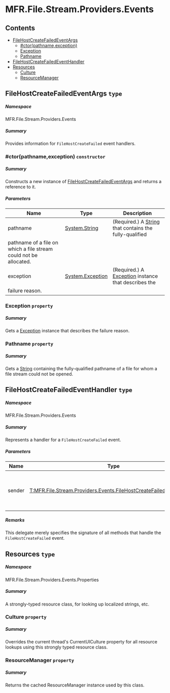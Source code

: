 <a name='assembly'></a>
# MFR.File.Stream.Providers.Events

## Contents

- [FileHostCreateFailedEventArgs](#T-MFR-File-Stream-Providers-Events-FileHostCreateFailedEventArgs 'MFR.File.Stream.Providers.Events.FileHostCreateFailedEventArgs')
  - [#ctor(pathname,exception)](#M-MFR-File-Stream-Providers-Events-FileHostCreateFailedEventArgs-#ctor-System-String,System-Exception- 'MFR.File.Stream.Providers.Events.FileHostCreateFailedEventArgs.#ctor(System.String,System.Exception)')
  - [Exception](#P-MFR-File-Stream-Providers-Events-FileHostCreateFailedEventArgs-Exception 'MFR.File.Stream.Providers.Events.FileHostCreateFailedEventArgs.Exception')
  - [Pathname](#P-MFR-File-Stream-Providers-Events-FileHostCreateFailedEventArgs-Pathname 'MFR.File.Stream.Providers.Events.FileHostCreateFailedEventArgs.Pathname')
- [FileHostCreateFailedEventHandler](#T-MFR-File-Stream-Providers-Events-FileHostCreateFailedEventHandler 'MFR.File.Stream.Providers.Events.FileHostCreateFailedEventHandler')
- [Resources](#T-MFR-File-Stream-Providers-Events-Properties-Resources 'MFR.File.Stream.Providers.Events.Properties.Resources')
  - [Culture](#P-MFR-File-Stream-Providers-Events-Properties-Resources-Culture 'MFR.File.Stream.Providers.Events.Properties.Resources.Culture')
  - [ResourceManager](#P-MFR-File-Stream-Providers-Events-Properties-Resources-ResourceManager 'MFR.File.Stream.Providers.Events.Properties.Resources.ResourceManager')

<a name='T-MFR-File-Stream-Providers-Events-FileHostCreateFailedEventArgs'></a>
## FileHostCreateFailedEventArgs `type`

##### Namespace

MFR.File.Stream.Providers.Events

##### Summary

Provides information for `FileHostCreateFailed` event handlers.

<a name='M-MFR-File-Stream-Providers-Events-FileHostCreateFailedEventArgs-#ctor-System-String,System-Exception-'></a>
### #ctor(pathname,exception) `constructor`

##### Summary

Constructs a new instance of
[FileHostCreateFailedEventArgs](#T-MFR-File-Stream-Providers-Events-FileHostCreateFailedEventArgs 'MFR.File.Stream.Providers.Events.FileHostCreateFailedEventArgs')
and returns a reference to it.

##### Parameters

| Name | Type | Description |
| ---- | ---- | ----------- |
| pathname | [System.String](http://msdn.microsoft.com/query/dev14.query?appId=Dev14IDEF1&l=EN-US&k=k:System.String 'System.String') | (Required.) A [String](http://msdn.microsoft.com/query/dev14.query?appId=Dev14IDEF1&l=EN-US&k=k:System.String 'System.String') that contains the fully-qualified
pathname of a file on which a file stream could not be allocated. |
| exception | [System.Exception](http://msdn.microsoft.com/query/dev14.query?appId=Dev14IDEF1&l=EN-US&k=k:System.Exception 'System.Exception') | (Required.) A [Exception](http://msdn.microsoft.com/query/dev14.query?appId=Dev14IDEF1&l=EN-US&k=k:System.Exception 'System.Exception') instance that describes the
failure reason. |

<a name='P-MFR-File-Stream-Providers-Events-FileHostCreateFailedEventArgs-Exception'></a>
### Exception `property`

##### Summary

Gets a [Exception](http://msdn.microsoft.com/query/dev14.query?appId=Dev14IDEF1&l=EN-US&k=k:System.Exception 'System.Exception') instance that describes the failure
reason.

<a name='P-MFR-File-Stream-Providers-Events-FileHostCreateFailedEventArgs-Pathname'></a>
### Pathname `property`

##### Summary

Gets a [String](http://msdn.microsoft.com/query/dev14.query?appId=Dev14IDEF1&l=EN-US&k=k:System.String 'System.String') containing the fully-qualified pathname
of a file for whom a file stream could not be opened.

<a name='T-MFR-File-Stream-Providers-Events-FileHostCreateFailedEventHandler'></a>
## FileHostCreateFailedEventHandler `type`

##### Namespace

MFR.File.Stream.Providers.Events

##### Summary

Represents a handler for a `FileHostCreateFailed` event.

##### Parameters

| Name | Type | Description |
| ---- | ---- | ----------- |
| sender | [T:MFR.File.Stream.Providers.Events.FileHostCreateFailedEventHandler](#T-T-MFR-File-Stream-Providers-Events-FileHostCreateFailedEventHandler 'T:MFR.File.Stream.Providers.Events.FileHostCreateFailedEventHandler') | Reference to the instance of the object that raised the event. |

##### Remarks

This delegate merely specifies the signature of all methods that handle the
`FileHostCreateFailed` event.

<a name='T-MFR-File-Stream-Providers-Events-Properties-Resources'></a>
## Resources `type`

##### Namespace

MFR.File.Stream.Providers.Events.Properties

##### Summary

A strongly-typed resource class, for looking up localized strings, etc.

<a name='P-MFR-File-Stream-Providers-Events-Properties-Resources-Culture'></a>
### Culture `property`

##### Summary

Overrides the current thread's CurrentUICulture property for all
  resource lookups using this strongly typed resource class.

<a name='P-MFR-File-Stream-Providers-Events-Properties-Resources-ResourceManager'></a>
### ResourceManager `property`

##### Summary

Returns the cached ResourceManager instance used by this class.

